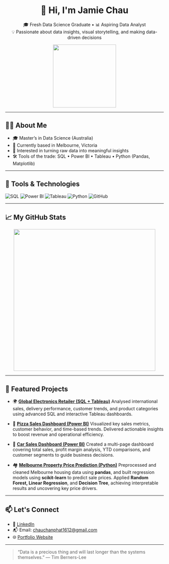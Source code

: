 <h1 align="center">👋 Hi, I'm Jamie Chau</h1>

<p align="center">
  🎓 Fresh Data Science Graduate • 📊 Aspiring Data Analyst <br>
  💡 Passionate about data insights, visual storytelling, and making data-driven decisions
</p>

<p align="center">
  <img src="https://media.giphy.com/media/f3iwJFOVOwuy7K6FFw/giphy.gif" width="200"/>
</p>

---

## 👨‍💻 About Me

- 🎓 Master’s in Data Science (Australia)
- 📍 Currently based in Melbourne, Victoria
- 🧠 Interested in turning raw data into meaningful insights
- 🛠️ Tools of the trade: SQL • Power BI • Tableau • Python (Pandas, Matplotlib)

---

## 🔧 Tools & Technologies

![SQL](https://img.shields.io/badge/-SQL-4479A1?logo=postgresql&logoColor=white&style=for-the-badge)
![Power BI](https://img.shields.io/badge/-Power%20BI-F2C811?logo=powerbi&logoColor=black&style=for-the-badge)
![Tableau](https://img.shields.io/badge/-Tableau-E97627?logo=tableau&logoColor=white&style=for-the-badge)
![Python](https://img.shields.io/badge/-Python-3776AB?logo=python&logoColor=white&style=for-the-badge)
![GitHub](https://img.shields.io/badge/-GitHub-181717?logo=github&logoColor=white&style=for-the-badge)

---

## 📈 My GitHub Stats

<p align="center">
  <img src="https://github-readme-stats.vercel.app/api?username=chanphatchau&show_icons=true&theme=radical" width="450"/>
</p>

---

## 🌟 Featured Projects

- 🌍 [**Global Electronics Retailer (SQL + Tableau)**](https://github.com/chanphatchau/Global-Electronics-Retailer-SQL-Queries)
  Analysed international sales, delivery performance, customer trends, and product categories using advanced SQL and interactive Tableau dashboards.

- 🍕 [**Pizza Sales Dashboard (Power BI)**](https://github.com/chanphatchau/Pizza-Sales-PowerBI)
  Visualized key sales metrics, customer behavior, and time-based trends. Delivered actionable insights to boost revenue and operational efficiency.

- 🚗 [**Car Sales Dashboard (Power BI)**](https://github.com/chanphatchau/Car-Sale-PowerBI)
  Created a multi-page dashboard covering total sales, profit margin analysis, YTD comparisons, and customer segments to guide business decisions.

- 🏘️ [**Melbourne Property Price Prediction (Python)**](https://github.com/chanphatchau/Property-Sales-of-Melbourne-Python)
  Preprocessed and cleaned Melbourne housing data using **pandas**, and built regression models using **scikit-learn** to predict sale prices.
  Applied **Random Forest, Linear Regression**, and **Decision Tree**, achieving interpretable results and uncovering key price drivers.

---

## 📫 Let's Connect

- 💼 [LinkedIn](https://www.linkedin.com/in/phatchau1612/)  
- 📬 Email: chauchanphat1612@gmail.com  
- 🌐 [Portfolio Website](https://your-portfolio.com)

---

> “Data is a precious thing and will last longer than the systems themselves.” — Tim Berners-Lee


